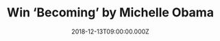 ---
campaign-uuid: "c-25986ac7-4ec3-4190-93de-fb97fe256afd"
type: "Preview"
category: "Gifts"
date: "2018-12-13T09:00:00.000Z"
end-date: "2019-01-13T23:59:00.000Z"
disable-form: false
is_promoted: false
has_entry_page: true
title: "Win ‘Becoming’ by Michelle Obama"
competition-description: "<p>Michelle Obama invites readers into her world, chronicling\
  \ the experiences that have shaped her—from her childhood on the South Side of Chicago\
  \ to her years as an executive balancing the demands of motherhood and work, to\
  \ her time spent at the world’s most famous address. We are giving away a copy of\
  \ ‘Becoming’, Michelle Obama’s new book. </p>\n<p>If you want to know more about\
  \ The First Lady of the United States of America, click below for a chance to win.</p>\n"
hero-header: "Win ‘Becoming’ by Michelle Obama"
terms-confirmation: "N/A"
banner-img: "https://assets.expresslyapp.com/asset-c992384a-7e83-4281-aeff-4e34907839a3.jpg"
logo-left-href: "aaa.nme.com"
logo-left-image: "https://assets.expresslyapp.com/asset-b5ada685-ac1b-48dd-b254-65ec3aa98808.jpg"
logo-left-title: "NME AAA"
bg-image-hero: "https://assets.expresslyapp.com/asset-3bd9081e-01c1-4096-a7b8-e03e5af9e740.jpg"
bg-image-first: "https://assets.expresslyapp.com/asset-40d3ed4a-a396-4112-bb1a-1ceb7c049e9f.jpg"
section1-content: "<p>In her memoir, a work of deep reflection and mesmerizing storytelling,\
  \ Michelle Obama invites readers into her world, chronicling the experiences that\
  \ have shaped her from her childhood on the South Side of Chicago to her years as\
  \ an executive balancing the demands of motherhood and work, to her time spent at\
  \ the world’s most famous address.</p>\n<p>With unerring honesty and lively wit,\
  \ she describes her triumphs and her disappointments, both public and private, telling\
  \ her full story as she has lived it in her own words and on her own terms. Warm,\
  \ wise, and revelatory, Becoming is the deeply personal reckoning of a woman of\
  \ soul and substance who has steadily defied expectations and whose story inspires\
  \ us to do the same.</p>\n<p>Enter the form below for a chance to win the intimate,\
  \ powerful, and inspiring memoir by the former First Lady of the United States,\
  \ Michelle Obama, ‘Becoming’</p>\n"
entry-title: "Win ‘Becoming’ by Michelle Obama"
entry-content: "<p>Enter the draw to win ‘Becoming’ by Michelle Obama\nby completing\
  \ the form below before 23:59 on 13th of January 2019.</p>\n"
has-winner: false
prize-description: "‘Becoming’ by Michelle Obama."
special-conditions: "Multiple entries are allowed up to one every day.\r\nThis competition\
  \ is also available on: http://club.expressly.io/competitons/michelle-obama-becoming-book"
country-restrictions:
- "US"
---